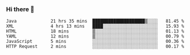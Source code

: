 ### Hi there 👋

<!--
**urzz/urzz** is a ✨ _special_ ✨ repository because its `README.md` (this file) appears on your GitHub profile.

Here are some ideas to get you started:

- 🔭 I’m currently working on ...
- 🌱 I’m currently learning ...
- 👯 I’m looking to collaborate on ...
- 🤔 I’m looking for help with ...
- 💬 Ask me about ...
- 📫 How to reach me: ...
- 😄 Pronouns: ...
- ⚡ Fun fact: ...
-->

<!--START_SECTION:waka-->

```text
Java             21 hrs 35 mins  ████████████████████▒░░░░   81.45 %
XML              4 hrs 13 mins   ████░░░░░░░░░░░░░░░░░░░░░   15.93 %
HTML             18 mins         ▒░░░░░░░░░░░░░░░░░░░░░░░░   01.13 %
YAML             12 mins         ▒░░░░░░░░░░░░░░░░░░░░░░░░   00.79 %
JavaScript       5 mins          ░░░░░░░░░░░░░░░░░░░░░░░░░   00.36 %
HTTP Request     2 mins          ░░░░░░░░░░░░░░░░░░░░░░░░░   00.17 %
```

<!--END_SECTION:waka-->

